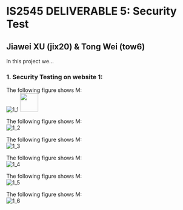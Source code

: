# IS2545 DELIVERABLE 5: Security Test
## Jiawei XU (jix20) & Tong Wei (tow6)

In this project we...</br>

### 1.  Security Testing on website 1:</br>
The following figure shows M:</br>
![1_1](https://github.com/jiaweixu/Security-Test/blob/master/material/1-1.png "1_1")
<img src="https://github.com/jiaweixu/Security-Test/blob/master/material/1-1.png" width="48">

The following figure shows M:</br>
![1_2](https://github.com/jiaweixu/Security-Test/blob/master/material/1-2.png "1_2")

The following figure shows M:</br>
![1_3](https://github.com/jiaweixu/Security-Test/blob/master/material/1-3.png "1_3")

The following figure shows M:</br>
![1_4](https://github.com/jiaweixu/Security-Test/blob/master/material/1-4.png "1_4")

The following figure shows M:</br>
![1_5](https://github.com/jiaweixu/Security-Test/blob/master/material/1-5.png "1_5")

The following figure shows M:</br>
![1_6](https://github.com/jiaweixu/Security-Test/blob/master/material/1-6.png "1_6")
